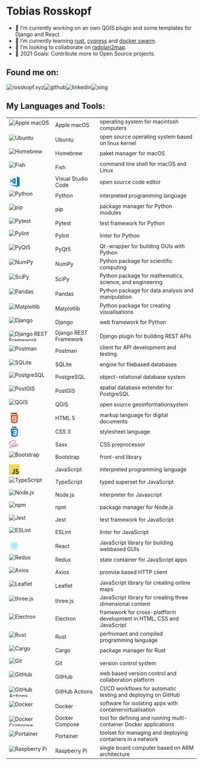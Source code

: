 # Tobias Rosskopf

- 🔭 I’m currently working on an own QGIS plugin and some templates for Django and React.
- 🌱 I’m currently learning [rust][rust], [cypress][cypress] and [docker swarm][dockerswarm].
- 👯 I’m looking to collaborate on [radolan2map][radolan2map].
- 🥅 2021 Goals: Contribute more to Open Source projects.

## Found me on:
[<img align="left" height="28px" alt="rosskopf.xyz" src="https://upload.wikimedia.org/wikipedia/commons/thumb/c/c4/Globe_icon.svg/1200px-Globe_icon.svg.png"/>][website]
[<img align="left" height="28px" alt="github" src="https://upload.wikimedia.org/wikipedia/commons/thumb/9/91/Octicons-mark-github.svg/2048px-Octicons-mark-github.svg.png"/>][github]
[<img align="left" height="28px" alt="linkedin" src="https://image.flaticon.com/icons/png/512/174/174857.png"/>][linkedin]
[<img align="left" height="28px" alt="xing" src="https://w7.pngwing.com/pngs/374/219/png-transparent-logo-xing-expression-design-miscellaneous-angle-text-thumbnail.png"/>][xing]
<br />

## My Languages and Tools:

<table>
  <tr>
    <td><img align="left" alt="Apple macOS" height="28px" src="https://upload.wikimedia.org/wikipedia/commons/c/c9/Finder_Icon_macOS_Big_Sur.png" /></td>
    <td>Apple macOS</td>
    <td>operating system for macintosh computers</td>
  </tr>
  <tr>
    <td><img align="left" alt="Ubuntu" height="28px" src="https://assets.ubuntu.com/v1/29985a98-ubuntu-logo32.png" /></td>
    <td>Ubuntu</td>
    <td>open source operating system based on linux kernel</td>
  </tr>
  <tr>
    <td><img align="left" alt="Homebrew" height="28px" src="https://upload.wikimedia.org/wikipedia/commons/3/34/Homebrew_logo.png" /></td>
    <td>Homebrew</td>
    <td>paket manager for macOS</td>
  </tr>
  <tr>
    <td><img align="left" alt="Fish" height="28px" src="https://fishshell.com/assets/img/Terminal_Logo_LCD_Small.png" /></td>
    <td>Fish</td>
    <td>command line shell for macOS and Linux</td>
  </tr>
  <tr>
    <td><img align="left" alt="Visual Studio Code" height="28px" src="https://raw.githubusercontent.com/github/explore/80688e429a7d4ef2fca1e82350fe8e3517d3494d/topics/visual-studio-code/visual-studio-code.png" /></td>
    <td>Visual Studio Code</td>
    <td>open source code editor</td>
  </tr>
  <tr>
    <td><img align="left" alt="Python" height="28px" src="https://upload.wikimedia.org/wikipedia/commons/c/c3/Python-logo-notext.svg" /></td>
    <td>Python</td>
    <td>interpreted programming language</td>
  </tr>
  <tr>
    <td><img align="left" alt="pip" height="28px" src="https://upload.wikimedia.org/wikipedia/commons/thumb/6/64/PyPI_logo.svg/1200px-PyPI_logo.svg.png" /></td>
    <td>pip</td>
    <td>package manager for Python modules</td>
  </tr>
  <tr>
    <td><img align="left" alt="Pytest" height="28px" src="https://docs.pytest.org/en/latest/_static/pytest_logo_curves.svg" /></td>
    <td>Pytest</td>
    <td>test framework for Python</td>
  </tr>
  <tr>
    <td><img align="left" alt="Pylint" height="28px" src="https://pylint.org/pylint.svg" /></td>
    <td>Pylint</td>
    <td>linter for Python</td>
  </tr>
  <tr>
    <td><img align="left" alt="PyQt5" height="28px" src="https://upload.wikimedia.org/wikipedia/commons/thumb/e/e6/Python_and_Qt.svg/737px-Python_and_Qt.svg.png" /></td>
    <td>PyQt5</td>
    <td>Qt-wrapper for building GUIs with Python</td>
  </tr>
  <tr>
    <td><img align="left" alt="NumPy" height="28px" src="https://user-images.githubusercontent.com/50221806/86498201-a8bd8680-bd39-11ea-9d08-66b610a8dc01.png" /></td>
    <td>NumPy</td>
    <td>Python package for scientific computing</td>
  </tr>
  <tr>
    <td><img align="left" alt="SciPy" height="28px" src="https://docs.scipy.org/doc/scipy/_static/scipyshiny_small.png" /></td>
    <td>SciPy</td>
    <td>Python package for mathematics, science, and engineering</td>
  </tr>
  <tr>
    <td><img align="left" alt="Pandas" height="28px" src="https://pandas.pydata.org/static/img/pandas_mark.svg" /></td>
    <td>Pandas</td>
    <td>Python package for data analysis and manipulation</td>
  </tr>
  <tr>
    <td><img align="left" alt="Matplotlib" height="28px" src="https://upload.wikimedia.org/wikipedia/commons/thumb/0/01/Created_with_Matplotlib-logo.svg/2048px-Created_with_Matplotlib-logo.svg.png" /></td>
    <td>Matplotlib</td>
    <td>Python package for creating visualisations</td>
  </tr>
  <tr>
    <td><img align="left" alt="Django" height="28px" src="https://upload.wikimedia.org/wikipedia/de/thumb/0/0e/Django-logo.svg/2000px-Django-logo.svg.png" /></td>
    <td>Django</td>
    <td>web framework for Python</td>
  </tr>
  <tr>
    <td><img align="left" alt="Django REST Framework" height="28px" src="https://res.cloudinary.com/practicaldev/image/fetch/s--LIUQov36--/c_imagga_scale,f_auto,fl_progressive,h_420,q_auto,w_1000/https://dev-to-uploads.s3.amazonaws.com/i/p91vvc4ktmv42v7smvox.png" /></td>
    <td>Django REST Framework</td>
    <td>Django plugin for building REST APIs</td>
  </tr>
  <tr>
    <td><img align="left" alt="Postman" height="28px" src="https://seeklogo.com/images/P/postman-logo-F43375A2EB-seeklogo.com.png" /></td>
    <td>Postman</td>
    <td>client for API development and testing</td>
  </tr>
  <tr>
    <td><img align="left" alt="SQLite" height="28px" src="https://upload.wikimedia.org/wikipedia/commons/thumb/9/97/Sqlite-square-icon.svg/2048px-Sqlite-square-icon.svg.png" /></td>
    <td>SQLite</td>
    <td>engine for filebased databases</td>
  </tr>
  <tr>
    <td><img align="left" alt="PostgreSQL" height="28px" src="https://upload.wikimedia.org/wikipedia/de/thumb/4/4b/Postgresql.svg/1200px-Postgresql.svg.png" /></td>
    <td>PostgreSQL</td>
    <td>object-relational database system </td>
  </tr>
  <tr>
    <td><img align="left" alt="PostGIS" height="28px" src="https://live.osgeo.org/archive/6.0/_images/logo-PostGIS.png" /></td>
    <td>PostGIS</td>
    <td>spatial database extender for PostgreSQL</td>
  </tr>
  <tr>
    <td><img align="left" alt="QGIS" height="28px" src="https://upload.wikimedia.org/wikipedia/commons/thumb/9/91/QGIS_logo_new.svg/1200px-QGIS_logo_new.svg.png" /></td>
    <td>QGIS</td>
    <td>open source geoinformationsystem</td>
  </tr>
  <tr>
    <td><img align="left" alt="HTML5" height="28px" src="https://raw.githubusercontent.com/github/explore/80688e429a7d4ef2fca1e82350fe8e3517d3494d/topics/html/html.png" /></td>
    <td>HTML 5</td>
    <td>markup language for digital documents</td>
  </tr>
  <tr>
    <td><img align="left" alt="CSS3" height="28px" src="https://raw.githubusercontent.com/github/explore/80688e429a7d4ef2fca1e82350fe8e3517d3494d/topics/css/css.png" /></td>
    <td>CSS 3</td>
    <td>stylesheet language</td>
  </tr>
  <tr>
    <td><img align="left" alt="Sass" height="28px" src="https://raw.githubusercontent.com/github/explore/80688e429a7d4ef2fca1e82350fe8e3517d3494d/topics/sass/sass.png" /></td>
    <td>Sass</td>
    <td>CSS preprocessor</td>
  </tr>
  <tr>
    <td><img align="left" alt="Bootstrap" height="28px" src="https://upload.wikimedia.org/wikipedia/commons/thumb/b/b2/Bootstrap_logo.svg/2560px-Bootstrap_logo.svg.png" /></td>
    <td>Bootstrap</td>
    <td>front-end library</td>
  </tr>
  <tr>
    <td><img align="left" alt="JavaScript" height="28px" src="https://raw.githubusercontent.com/github/explore/80688e429a7d4ef2fca1e82350fe8e3517d3494d/topics/javascript/javascript.png" /></td>
    <td>JavaScript</td>
    <td>interpreted programming language</td>
  </tr>
  <tr>
    <td><img align="left" alt="TypeScript" height="28px" src="https://upload.wikimedia.org/wikipedia/commons/thumb/4/4c/Typescript_logo_2020.svg/1200px-Typescript_logo_2020.svg.png" /></td>
    <td>TypeScript</td>
    <td>typed superset for JavaScript</td>
  </tr>
  <tr>
    <td><img align="left" alt="Node.js" height="28px" src="https://upload.wikimedia.org/wikipedia/commons/thumb/d/d9/Node.js_logo.svg/1280px-Node.js_logo.svg.png" /></td>
    <td>Node.js</td>
    <td>interpreter for Javascript</td>
  </tr>
  <tr>
    <td><img align="left" alt="npm" height="28px" src="https://upload.wikimedia.org/wikipedia/commons/thumb/d/db/Npm-logo.svg/540px-Npm-logo.svg.png" /></td>
    <td>npm</td>
    <td>package manager for Node.js</td>
  </tr>
  <tr>
    <td><img align="left" alt="Jest" height="28px" src="https://cdn.freebiesupply.com/logos/large/2x/jest-logo-png-transparent.png" /></td>
    <td>Jest</td>
    <td>test framework for JavaScript</td>
  </tr>
  <tr>
    <td><img align="left" alt="ESLint" height="28px" src="https://upload.wikimedia.org/wikipedia/en/thumb/e/e3/ESLint_logo.svg/1200px-ESLint_logo.svg.png" /></td>
    <td>ESLint</td>
    <td>linter for JavaScript</td>
  </tr>
  <tr>
    <td><img align="left" alt="React" height="28px" src="https://raw.githubusercontent.com/github/explore/80688e429a7d4ef2fca1e82350fe8e3517d3494d/topics/react/react.png" /></td>
    <td>React</td>
    <td>JavaScript library for building webbased GUIs</td>
  </tr>
  <tr>
    <td><img align="left" alt="Redux" height="28px" src="https://upload.wikimedia.org/wikipedia/commons/4/49/Redux.png" /></td>
    <td>Redux</td>
    <td>state container for JavaScript apps</td>
  </tr>
  <tr>
    <td><img align="left" alt="Axios" height="28px" src="https://user-images.githubusercontent.com/8939680/57233882-20344080-6fe5-11e9-9086-d20a955bed59.png" /></td>
    <td>Axios</td>
    <td>promise based HTTP client </td>
  </tr>
  <tr>
    <td><img align="left" alt="Leaflet" height="28px" src="https://upload.wikimedia.org/wikipedia/commons/thumb/1/13/Leaflet_logo.svg/1200px-Leaflet_logo.svg.png" /></td>
    <td>Leaflet</td>
    <td>JavaScript library for creating online maps</td>
  </tr>
  <tr>
    <td><img align="left" alt="three.js" height="28px" src="https://discoverthreejs.com/images/app-logos/forum.png" /></td>
    <td>three.js</td>
    <td>JavaScript library for creating three dimensional content</td>
  </tr>
  <tr>
    <td><img align="left" alt="Electron" height="28px" src="https://upload.wikimedia.org/wikipedia/commons/thumb/9/91/Electron_Software_Framework_Logo.svg/1200px-Electron_Software_Framework_Logo.svg.png" /></td>
    <td>Electron</td>
    <td>framework for cross-platfform development in HTML, CSS and JavaScript</td>
  </tr>
  <tr>
    <td><img align="left" alt="Rust" height="28px" src="https://upload.wikimedia.org/wikipedia/commons/thumb/d/d5/Rust_programming_language_black_logo.svg/2048px-Rust_programming_language_black_logo.svg.png" /></td>
    <td>Rust</td>
    <td>perfromant and compiled programming language</td>
  </tr>
  <tr>
    <td><img align="left" alt="Cargo" height="28px" src="https://doc.rust-lang.org/cargo/images/Cargo-Logo-Small.png" /></td>
    <td>Cargo</td>
    <td>package manager for Rust</td>
  </tr>
  <tr>
    <td><img align="left" alt="Git" height="28px" src="https://git-scm.com/images/logos/downloads/Git-Icon-1788C.png" /></td>
    <td>Git</td>
    <td>version control system</td>
  </tr>
  <tr>
    <td><img align="left" alt="GitHub" height="28px" src="https://upload.wikimedia.org/wikipedia/commons/thumb/9/91/Octicons-mark-github.svg/2048px-Octicons-mark-github.svg.png" /></td>
    <td>GitHub</td>
    <td>web based version control and collaboration platform</td>
  </tr>
  <tr>
    <td><img align="left" alt="GitHub Actions" height="28px" src="https://avatars.githubusercontent.com/u/44036562?s=280&v=4" /></td>
    <td>GitHub Actions</td>
    <td>CI/CD workflows for automatic testing and deploying on GitHub</td>
  </tr>
  <tr>
    <td><img align="left" alt="Docker" height="28px" src="https://www.docker.com/sites/default/files/d8/2019-07/vertical-logo-monochromatic.png" /></td>
    <td>Docker</td>
    <td>software for isolating apps with containervirtualisation</td>
  </tr>
  <tr>
    <td><img align="left" alt="Docker Compose" height="28px" src="https://www.willhoeft-it.com/images/posts/2016-04-compose.png" /></td>
    <td>Docker Compose</td>
    <td>tool for defining and running multi-container Docker applications</td>
  </tr>
  <tr>
    <td><img align="left" alt="Portainer" height="28px" src="https://www.diytechguru.com/wp-content/uploads/2020/11/Post-6-Portainer-Logo.png" /></td>
    <td>Portainer</td>
    <td>toolset for managing and deploying containers in a network</td>
  </tr>
  <tr>
    <td><img align="left" alt="Raspberry Pi" height="28px" src="https://upload.wikimedia.org/wikipedia/de/thumb/c/cb/Raspberry_Pi_Logo.svg/2000px-Raspberry_Pi_Logo.svg.png" /></td>
    <td>Raspberry Pi</td>
    <td>single board computer based on ARM architecture</td>
  </tr>
<table>


[website]: https://www.rosskopf.xyz
[github]: https://www.github.com/tobiasrosskopf
[linkedin]: https://www.linkedin.com/in/tobias-rosskopf-85b9051b/
[xing]: https://www.xing.com/profile/Tobias_Rosskopf

[rust]: https://www.rust-lang.org
[cypress]: https://www.cypress.io
[dockerswarm]: https://docs.docker.com/engine/swarm/
[radolan2map]: https://gitlab.com/Weatherman_/radolan2map/-/wikis/home
